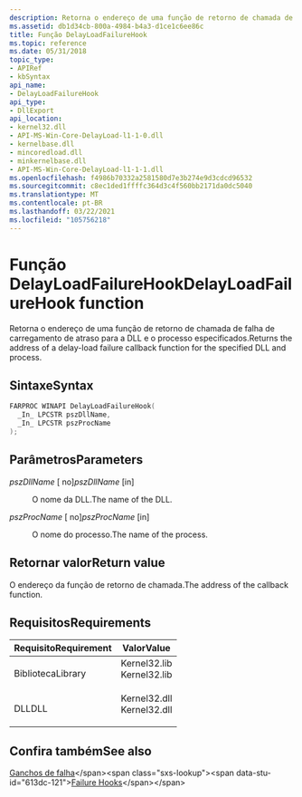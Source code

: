 ```yaml
---
description: Retorna o endereço de uma função de retorno de chamada de falha de carregamento de atraso para a DLL e o processo especificados.
ms.assetid: db1d34cb-800a-4984-b4a3-d1ce1c6ee86c
title: Função DelayLoadFailureHook
ms.topic: reference
ms.date: 05/31/2018
topic_type:
- APIRef
- kbSyntax
api_name:
- DelayLoadFailureHook
api_type:
- DllExport
api_location:
- kernel32.dll
- API-MS-Win-Core-DelayLoad-l1-1-0.dll
- kernelbase.dll
- mincoredload.dll
- minkernelbase.dll
- API-MS-Win-Core-DelayLoad-l1-1-1.dll
ms.openlocfilehash: f4986b70332a2581580d7e3b274e9d3cdcd96532
ms.sourcegitcommit: c8ec1ded1ffffc364d3c4f560bb2171da0dc5040
ms.translationtype: MT
ms.contentlocale: pt-BR
ms.lasthandoff: 03/22/2021
ms.locfileid: "105756218"
---
```

# <a name="delayloadfailurehook-function"></a><span data-ttu-id="613dc-103">Função DelayLoadFailureHook</span><span class="sxs-lookup"><span data-stu-id="613dc-103">DelayLoadFailureHook function</span></span>

<span data-ttu-id="613dc-104">Retorna o endereço de uma função de retorno de chamada de falha de carregamento de atraso para a DLL e o processo especificados.</span><span class="sxs-lookup"><span data-stu-id="613dc-104">Returns the address of a delay-load failure callback function for the specified DLL and process.</span></span>

## <a name="syntax"></a><span data-ttu-id="613dc-105">Sintaxe</span><span class="sxs-lookup"><span data-stu-id="613dc-105">Syntax</span></span>


```C++
FARPROC WINAPI DelayLoadFailureHook(
  _In_ LPCSTR pszDllName,
  _In_ LPCSTR pszProcName
);
```



## <a name="parameters"></a><span data-ttu-id="613dc-106">Parâmetros</span><span class="sxs-lookup"><span data-stu-id="613dc-106">Parameters</span></span>

<dl> <dt>

<span data-ttu-id="613dc-107">*pszDllName* \[ no\]</span><span class="sxs-lookup"><span data-stu-id="613dc-107">*pszDllName* \[in\]</span></span>
</dt> <dd>

<span data-ttu-id="613dc-108">O nome da DLL.</span><span class="sxs-lookup"><span data-stu-id="613dc-108">The name of the DLL.</span></span>

</dd> <dt>

<span data-ttu-id="613dc-109">*pszProcName* \[ no\]</span><span class="sxs-lookup"><span data-stu-id="613dc-109">*pszProcName* \[in\]</span></span>
</dt> <dd>

<span data-ttu-id="613dc-110">O nome do processo.</span><span class="sxs-lookup"><span data-stu-id="613dc-110">The name of the process.</span></span>

</dd> </dl>

## <a name="return-value"></a><span data-ttu-id="613dc-111">Retornar valor</span><span class="sxs-lookup"><span data-stu-id="613dc-111">Return value</span></span>

<span data-ttu-id="613dc-112">O endereço da função de retorno de chamada.</span><span class="sxs-lookup"><span data-stu-id="613dc-112">The address of the callback function.</span></span>

## <a name="requirements"></a><span data-ttu-id="613dc-113">Requisitos</span><span class="sxs-lookup"><span data-stu-id="613dc-113">Requirements</span></span>



| <span data-ttu-id="613dc-114">Requisito</span><span class="sxs-lookup"><span data-stu-id="613dc-114">Requirement</span></span> | <span data-ttu-id="613dc-115">Valor</span><span class="sxs-lookup"><span data-stu-id="613dc-115">Value</span></span> |
|--------------------|-----------------------------------------------------------------------------------------|
| <span data-ttu-id="613dc-116">Biblioteca</span><span class="sxs-lookup"><span data-stu-id="613dc-116">Library</span></span><br/> | <dl> <span data-ttu-id="613dc-117"><dt>Kernel32.lib</dt></span><span class="sxs-lookup"><span data-stu-id="613dc-117"><dt>Kernel32.lib</dt></span></span> </dl> |
| <span data-ttu-id="613dc-118">DLL</span><span class="sxs-lookup"><span data-stu-id="613dc-118">DLL</span></span><br/>     | <dl> <span data-ttu-id="613dc-119"><dt>Kernel32.dll</dt></span><span class="sxs-lookup"><span data-stu-id="613dc-119"><dt>Kernel32.dll</dt></span></span> </dl> |



## <a name="see-also"></a><span data-ttu-id="613dc-120">Confira também</span><span class="sxs-lookup"><span data-stu-id="613dc-120">See also</span></span>

<dl> <dt>

<span data-ttu-id="613dc-121">[Ganchos de falha](https://msdn.microsoft.com/library/sfcfb0a3(v=VS.71).aspx)</span><span class="sxs-lookup"><span data-stu-id="613dc-121">[Failure Hooks](https://msdn.microsoft.com/library/sfcfb0a3(v=VS.71).aspx)</span></span>
</dt> </dl>

 

 




